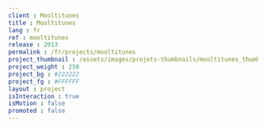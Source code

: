 ```yaml
---
client : Mooltitunes
title : Mooltitunes
lang : fr
ref : mooltitunes
release : 2013
permalink : /fr/projects/mooltitunes
project_thumbnail : /assets/images/projets-thumbnails/mooltitunes_thumb.png
project_weight : 250
project_bg : #222222
project_fg : #FFFFFF
layout : project
isInteraction : true
isMotion : false
promoted : false
---
```

